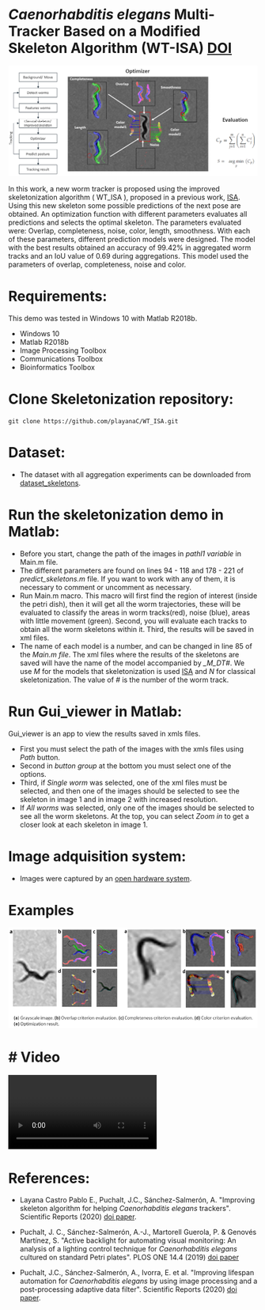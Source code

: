 # *Caenorhabditis elegans* Multi-Tracker Based on a Modified Skeleton Algorithm (WT-ISA) [DOI](https://doi.org/10.3390/s21165622)
![GitHub Logo](https://github.com/playanaC/WT_ISA/blob/main/pipeline2_WT_ISA.png)

In this work, a new worm tracker is proposed using the improved skeletonization algorithm ( WT_ISA ), proposed in a previous work, [ISA](https://doi.org/10.1038/s41598-020-79430-8). Using this new skeleton some possible predictions of the next pose are obtained. An optimization function with different parameters evaluates all predictions and selects the optimal skeleton. The parameters evaluated were: Overlap, completeness, noise, color, length, smoothness. With each of these parameters, different prediction models were designed. The model with the best results obtained an accuracy of 99.42% in aggregated worm tracks and an IoU value of 0.69 during aggregations. This model used the parameters of overlap, completeness, noise and color.

# Requirements:
This demo was tested in Windows 10 with Matlab R2018b.
- Windows 10
- Matlab R2018b
- Image Processing Toolbox
- Communications Toolbox
- Bioinformatics Toolbox

# Clone Skeletonization repository:
```
git clone https://github.com/playanaC/WT_ISA.git
```
# Dataset:
- The dataset with all aggregation experiments can be downloaded from [dataset_skeletons](https://active-vision.ai2.upv.es/wp-content/uploads/2021/02/dataset_skeletons.zip).

# Run the skeletonization demo in Matlab:
- Before you start, change the path of the images in *pathl1 variable* in Main.m file.
- The different parameters are found on lines 94 - 118 and 178 - 221 of *predict_skeletons.m* file. If you want to work with any of them, it is necessary to comment or     uncomment as necessary.
- Run Main.m macro. This macro will first find the region of interest (inside the petri dish), then it will get all the worm trajectories, these will be evaluated to classify the areas in worm tracks(red), noise (blue), areas with little movement (green). Second, you will evaluate each tracks to obtain all the worm skeletons within it. Third, the results will be saved in xml files. 
- The name of each model is a number, and can be changed in line 85 of the *Main.m file*. The xml files where the results of the skeletons are saved will have the name of the model accompanied by *_M_DT#*. We use *M* for the models that skeletonization is used [ISA](https://doi.org/10.1038/s41598-020-79430-8) and *N* for classical skeletonization. The value of *#* is the number of the worm track.

# Run Gui_viewer in Matlab:
Gui_viewer is an app to view the results saved in xmls files.
- First you must select the path of the images with the xmls files using *Path* button.
- Second in *button group* at the bottom you must select one of the options.
- Third, if *Single worm* was selected, one of the xml files must be selected, and then one of the images should be selected to see the skeleton in image 1 and in image 2 with increased resolution.
- If *All worms* was selected, only one of the images should be selected to see all the worm skeletons. At the top, you can select *Zoom in* to get a closer look at each skeleton in image 1.

# Image adquisition system:
- Images were captured by an [open hardware system](https://github.com/JCPuchalt/c-elegans_smartLight).

# Examples
![image](https://github.com/playanaC/WT_ISA/blob/main/examples.png)

# # Video
![](https://github.com/playanaC/WT_ISA/blob/main/Demo_videos/4_30D1CBP2t10.mp4)

# References:
- Layana Castro Pablo E., Puchalt, J.C., Sánchez-Salmerón, A. "Improving skeleton algorithm for helping *Caenorhabditis elegans* trackers". Scientific Reports (2020) [doi paper](https://doi.org/10.1038/s41598-020-79430-8).

- Puchalt, J. C., Sánchez-Salmerón, A.-J., Martorell Guerola, P. & Genovés Martínez, S. "Active backlight for automating visual monitoring: An analysis of a lighting control technique for *Caenorhabditis elegans* cultured on standard Petri plates". PLOS ONE 14.4 (2019) [doi paper](https://doi.org/10.1371/journal.pone.0215548)

- Puchalt, J.C., Sánchez-Salmerón, A., Ivorra, E. et al. "Improving lifespan automation for *Caenorhabditis elegans* by using image processing and a post-processing adaptive data filter". Scientific Reports (2020) [doi paper](https://doi.org/10.1038/s41598-020-65619-4).
